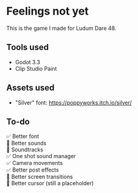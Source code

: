 # Feelings not yet

This is the game I made for Ludum Dare 48.


## Tools used

- Godot 3.3
- Clip Studio Paint


## Assets used

- "Silver" font: <https://poppyworks.itch.io/silver/>


## To-do

✅ Better font  
🔲 Better sounds  
🔲 Soundtracks  
✅ One shot sound manager  
✅ Camera movements  
✅ Better post effects  
🔲 Better screen transitions  
🔲 Better cursor (still a placeholder)